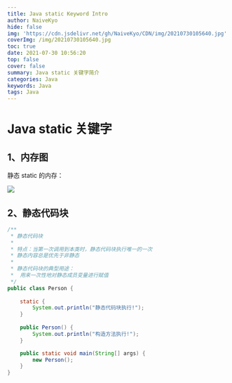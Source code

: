 ```yaml
---
title: Java static Keyword Intro
author: NaiveKyo
hide: false
img: 'https://cdn.jsdelivr.net/gh/NaiveKyo/CDN/img/20210730105640.jpg'
coverImg: /img/20210730105640.jpg
toc: true
date: 2021-07-30 10:56:20
top: false
cover: false
summary: Java static 关键字简介
categories: Java
keywords: Java
tags: Java
---
```


# Java static 关键字



## 1、内存图

静态 static 的内存：

![](https://cdn.jsdelivr.net/gh/NaiveKyo/CDN/img/20210729085740.png)

 

## 2、静态代码块

```java
/**
 * 静态代码块
 * 
 * 特点：当第一次调用到本类时，静态代码块执行唯一的一次
 * 静态内容总是优先于非静态 
 * 
 * 静态代码块的典型用途：
 *  用来一次性地对静态成员变量进行赋值
 */
public class Person {
    
    static {
        System.out.println("静态代码块执行!");
    }
    
    public Person() {
        System.out.println("构造方法执行!");
    }

    public static void main(String[] args) {
        new Person();
    }
}
```

